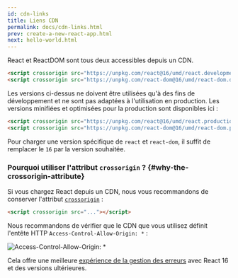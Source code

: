 ```yaml
---
id: cdn-links
title: Liens CDN
permalink: docs/cdn-links.html
prev: create-a-new-react-app.html
next: hello-world.html
---
```


React et ReactDOM sont tous deux accessibles depuis un CDN.

```html
<script crossorigin src="https://unpkg.com/react@16/umd/react.development.js"></script>
<script crossorigin src="https://unpkg.com/react-dom@16/umd/react-dom.development.js"></script>
```

Les versions ci-dessus ne doivent être utilisées qu'à des fins de développement et ne sont pas adaptées à l'utilisation en production. Les versions minifiées et optimisées pour la production sont disponibles ici :

```html
<script crossorigin src="https://unpkg.com/react@16/umd/react.production.min.js"></script>
<script crossorigin src="https://unpkg.com/react-dom@16/umd/react-dom.production.min.js"></script>
```

Pour charger une version spécifique de `react` et `react-dom`, il suffit de remplacer le `16` par la version souhaitée.

### Pourquoi utiliser l'attribut `crossorigin` ? {#why-the-crossorigin-attribute}

Si vous chargez React depuis un CDN, nous vous recommandons de conserver l'attribut [`crossorigin`](https://developer.mozilla.org/fr/docs/Web/HTML/Reglages_des_attributs_CORS) :

```html
<script crossorigin src="..."></script>
```

Nous recommandons de vérifier que le CDN que vous utilisez définit l'entête HTTP `Access-Control-Allow-Origin: *` :

![Access-Control-Allow-Origin: *](../images/docs/cdn-cors-header.png)

Cela offre une meilleure [expérience de la gestion des erreurs](/blog/2017/07/26/error-handling-in-react-16.html) avec React 16 et des versions ultérieures.
